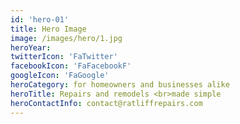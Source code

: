 ```yaml
---
id: 'hero-01'
title: Hero Image
image: /images/hero/1.jpg
heroYear:
twitterIcon: 'FaTwitter'
facebookIcon: 'FaFacebookF'
googleIcon: 'FaGoogle'
heroCategory: for homeowners and businesses alike
heroTitle: Repairs and remodels <br>made simple
heroContactInfo: contact@ratliffrepairs.com
---
```

